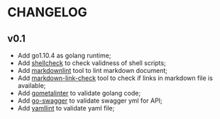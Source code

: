 # CHANGELOG

## v0.1

- Add go1.10.4 as golang runtime;
- Add [shellcheck](https://www.shellcheck.net/) to check validness of shell scripts;
- Add [markdownlint](https://github.com/markdownlint/markdownlint) tool to lint markdown document;
- Add [markdown-link-check](https://github.com/tcort/markdown-link-check) tool to check if links in markdown file is available;
- Add [gometalinter](https://github.com/alecthomas/gometalinter) to validate golang code;
- Add [go-swagger](https://github.com/go-swagger/go-swagger) to validate swagger yml for API;
- Add [yamllint](https://github.com/adrienverge/yamllint) to validate yaml file;
